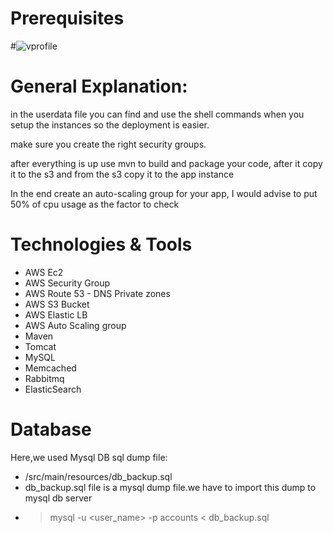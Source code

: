 # Prerequisites
#![vprofile](https://github.com/user-attachments/assets/56a2805c-f751-4fcd-9a97-a2bd185fe94d)

# General Explanation:
in the userdata file you can find and use the shell commands when you setup the instances so the deployment is easier.

make sure you create the right security groups.

after everything is up use mvn to build and package your code, after it copy it to the s3 and from the s3 copy it to the app instance

In the end create an auto-scaling group for your app, I would advise to put 50% of cpu usage as the factor to check


# Technologies & Tools
- AWS Ec2
- AWS Security Group 
- AWS Route 53 - DNS Private zones
- AWS S3 Bucket
- AWS Elastic LB
- AWS Auto Scaling group
- Maven
- Tomcat
- MySQL
- Memcached
- Rabbitmq
- ElasticSearch
# Database
Here,we used Mysql DB 
sql dump file:
- /src/main/resources/db_backup.sql
- db_backup.sql file is a mysql dump file.we have to import this dump to mysql db server
- > mysql -u <user_name> -p accounts < db_backup.sql


